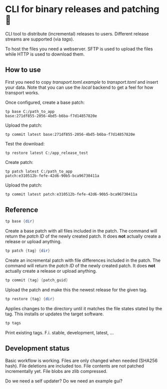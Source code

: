 # CLI for binary releases and patching 🚢

CLI tool to distribute (incremental) releases to users. Different release streams are supported (via *tags*).

To host the files you need a webserver. SFTP is used to upload the files while HTTP is used to download them.


## How to use
First you need to copy *transport.toml.example* to *transport.toml* and insert your data. Note that you can use the *local* backend to get a feel for how transport works.

Once configured, create a base patch:
```
tp base C:/path_to_app
base:271df855-2056-4bd5-b6ba-f7d14857820e
```
Upload the patch:
```
tp commit latest base:271df855-2056-4bd5-b6ba-f7d14857820e
```

Test the download:
```
tp restore latest C:/app_release_test
```

Create patch:
```
tp patch latest C:/path_to_app
patch:e310512b-fefe-42d6-90b5-bca96730411a
```

Upload the patch:
```powershell
tp commit latest patch:e310512b-fefe-42d6-90b5-bca96730411a
```


## Reference
```powershell
tp base {dir}
```
Create a base patch with all files included in the patch. The command will return the *patch ID* of the newly created patch. It does **not** actually create a release or upload anything.

```powershell
tp patch {tag} {dir}
```
Create an incremental patch with file differences included in the patch. The command will return the *patch ID* of the newly created patch. It does **not** actually create a release or upload anything.

```powershell
tp commit {tag} {patch_guid}
```
Upload the patch and make this the newest release for the given tag.

```powershell
tp restore {tag} {dir}
```
Applies changes to the directory until it matches the file states stated by the tag. This installs or updates the target software.

```powershell
tp tags
```
Print existing tags. F.i. stable, development, latest, ...


## Development status
Basic workflow is working. Files are only changed when needed (SHA256 hash). File deletions are included too. File contents are not patched incrementally yet. File blobs are zlib compressed.

Do we need a self updater?
Do we need an example gui?